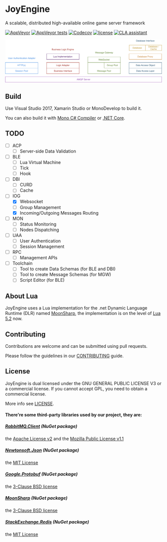 JoyEngine
===
A scalable, distributed high-available online game server framework

[![AppVeyor](https://img.shields.io/appveyor/ci/JoyMoe/JoyEngine.svg)](https://ci.appveyor.com/project/JoyMoe/JoyEngine)
[![AppVeyor tests](https://img.shields.io/appveyor/tests/JoyMoe/JoyEngine.svg)](https://ci.appveyor.com/project/JoyMoe/JoyEngine)
[![Codecov](https://img.shields.io/codecov/c/github/JoyMoe/JoyEngine.svg)](https://codecov.io/gh/JoyMoe/JoyEngine)
[![license](https://img.shields.io/github/license/JoyMoe/JoyEngine.svg)](https://raw.githubusercontent.com/JoyMoe/JoyEngine/master/LICENSE)
[![CLA assistant](https://cla-assistant.io/readme/badge/JoyMoe/JoyEngine)](https://cla-assistant.io/JoyMoe/JoyEngine)

![System Structure](System_Structure.svg)

## Build

Use Visual Studio 2017, Xamarin Studio or MonoDevelop to build it.

You can also build it with [Mono C# Compiler](http://www.mono-project.com/docs/about-mono/languages/csharp) or [.NET Core](http://dotnet.github.io/).

## TODO

* [ ] ACP
    * [ ] Server-side Data Validation
* [ ] BLE
    * [ ] Lua Virtual Machine
    * [ ] Tick
    * [ ] Hook
* [ ] DBI
    * [ ] CURD
    * [ ] Cache
* [ ] IOG
    * [x] Websocket
    * [ ] Group Management
    * [x] Incoming/Outgoing  Messages Routing
* [ ] MON
    * [ ] Status Monitoring
    * [ ] Nodes Dispatching
* [ ] UAA
    * [ ] User Authentication
    * [ ] Session Management
* [ ] RPC
    * [ ] Management APIs
* [ ] Toolchain
    * [ ] Tool to create Data Schemas (for BLE and DBI)
    * [ ] Tool to create Message Schemas (for MGW)
    * [ ] Script Editor (for BLE)

## About Lua

JoyEngine uses a Lua implementation for the .net Dynamic Language Runtime (DLR) named [MoonSharp](https://github.com/xanathar/moonsharp), the implementation is on the level of [Lua 5.2](http://www.lua.org/manual/5.2/manual.html) now.

## Contributing

Contributions are welcome and can be submitted using pull requests.

Please follow the guidelines in our [CONTRIBUTING](CONTRIBUTING.md) guide.

## License

JoyEngine is dual licensed under the GNU GENERAL PUBLIC LICENSE V3 or a commercial license. If you cannot accept GPL, you need to obtain a commercial license.

More info see [LICENSE](LICENSE).

#### There're some third-party libraries used by our project, they are:

##### [RabbitMQ.Client](https://github.com/rabbitmq/rabbitmq-dotnet-client) (NuGet package)

the [Apache License v2](https://raw.githubusercontent.com/rabbitmq/rabbitmq-dotnet-client/master/LICENSE-APACHE2) and the [Mozilla Public License v1.1](https://raw.githubusercontent.com/rabbitmq/rabbitmq-dotnet-client/master/LICENSE-MPL-RabbitMQ)

##### [Newtonsoft.Json](https://github.com/JamesNK/Newtonsoft.Json) (NuGet package)

the [MIT License](https://raw.githubusercontent.com/JamesNK/Newtonsoft.Json/master/LICENSE.md)

##### [Google.Protobuf](https://github.com/google/protobuf/tree/master/csharp) (NuGet package)

the [3-Clause BSD license](https://raw.githubusercontent.com/google/protobuf/master/LICENSE)

##### [MoonSharp](https://github.com/xanathar/moonsharp) (NuGet package)

the [3-Clause BSD license](https://github.com/xanathar/moonsharp/blob/master/LICENSE)

##### [StackExchange.Redis](https://github.com/StackExchange/StackExchange.Redis) (NuGet package)

the [MIT License](https://github.com/StackExchange/StackExchange.Redis/blob/master/LICENSE)
